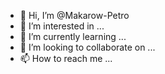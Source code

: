 - 👋 Hi, I’m @Makarow-Petro
- 👀 I’m interested in ...
- 🌱 I’m currently learning ...
- 💞️ I’m looking to collaborate on ...
- 📫 How to reach me ...

<!---
Makarow-Petro/Makarow-Petro is a ✨ special ✨ repository because its `README.md` (this file) appears on your GitHub profile.
You can click the Preview link to take a look at your changes.
--->

